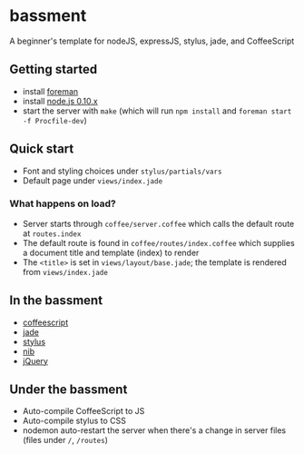 # bassment
A beginner's template for nodeJS, expressJS, stylus, jade, and CoffeeScript

## Getting started
- install [foreman](https://github.com/ddollar/foreman)
- install [node.js 0.10.x](http://nodejs.org/)
- start the server with `make` (which will run `npm install` and `foreman start -f Procfile-dev`)

## Quick start
- Font and styling choices under `stylus/partials/vars`
- Default page under `views/index.jade`

### What happens on load?
- Server starts through `coffee/server.coffee` which calls the default route at `routes.index`
- The default route is found in `coffee/routes/index.coffee` which supplies a document title and template (index) to render
- The `<title>` is set in `views/layout/base.jade`; the template is rendered from `views/index.jade`

## In the bassment
- [coffeescript](http://coffeescript.org/)
- [jade](http://jade-lang.com/)
- [stylus](http://learnboost.github.com/stylus/)
- [nib](http://github.com/visionmedia/nib/)
- [jQuery](http://jquery.com/)

## Under the bassment
- Auto-compile CoffeeScript to JS
- Auto-compile stylus to CSS
- nodemon auto-restart the server when there's a change in server files (files under `/`, `/routes`)